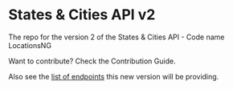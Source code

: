 # States & Cities API v2 
The repo for the version 2 of the States &amp; Cities API - Code name LocationsNG

Want to contribute? Check the Contribution Guide.

Also see the [list of endpoints](https://github.com/devcenter-square/states-and-cities/wiki/List-of-Endpoints) this new version will be providing.
